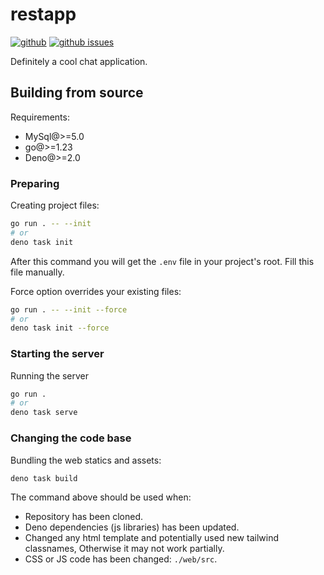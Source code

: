 # restapp

[![github](https://img.shields.io/github/stars/Mopsgamer/restapp.svg?style=flat)](https://github.com/Mopsgamer/restapp)
[![github issues](https://img.shields.io/github/issues/Mopsgamer/restapp.svg?style=flat)](https://github.com/Mopsgamer/restapp/issues)

Definitely a cool chat application.

## Building from source

Requirements:
- MySql@>=5.0
- go@>=1.23
- Deno@>=2.0

### Preparing

Creating project files:
```bash
go run . -- --init
# or
deno task init
```

After this command you will get the `.env` file in your project's root.
Fill this file manually.

Force option overrides your existing files:
```bash
go run . -- --init --force
# or
deno task init --force
```

### Starting the server

Running the server
```bash
go run .
# or
deno task serve
```

### Changing the code base

Bundling the web statics and assets:
```bash
deno task build
```

The command above should be used when:

- Repository has been cloned.
- Deno dependencies (js libraries) has been updated.
- Changed any html template and potentially used new tailwind classnames, Otherwise it may not work partially.
- CSS or JS code has been changed: `./web/src`.
